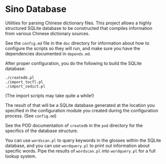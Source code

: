 # Sino Database

Utilities for parsing Chinese dictionary files.  This project allows a highly structured SQLite database to be constructed that compiles information from various Chinese dictionary sources.

See the `config.md` file in the `doc` directory for information about how to configure the scripts so they will run, and make sure you have the dependencies documented in `depends.md`.

After proper configuration, you do the following to build the SQLite database:

    ./createdb.pl
    ./import_tocfl.pl
    ./import_cedict.pl

(The import scripts may take quite a while!)

The result of that will be a SQLite database generated at the location you specified in the configuration module you created during the configuration process.  (See `config.md`)

See the POD documentation of `createdb` in the `pod` directory for the specifics of the database structure.

You can use `wordscan.pl` to query keywords in the glosses within the SQLite database, and you can use `wordquery.pl` to print out information about specific words.  Pipe the results of `wordscan.pl` into `wordquery.pl` for a full lookup system.
